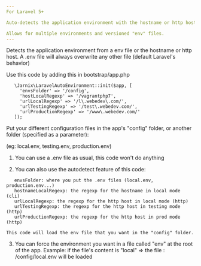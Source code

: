 ```yaml
---
For Laravel 5+

Auto-detects the application environment with the hostname or http host

Allows for multiple environments and versioned "env" files.
---
```


 Detects the application environment from a env file or the hostname or http host. A .env file will always overwrite any other file (default Laravel's behavior)

 Use this code by adding this in bootstrap/app.php 

 ```
    \Jarnix\LaravelAutoEnvironment::init($app, [
      'envsFolder' => '/config',
      'hostLocalRegexp' => '/vagrantphp7',
      'urlLocalRegexp' => '/l\.webedev\.com/',
      'urlTestingRegexp' => '/test\.webedev.com/',
      'urlProductionRegexp' => '/www\.webedev.com/'
    ]);
```

 Put your different configuration files in the app's "config" folder, or another folder (specified as a parameter):

 (eg: local.env, testing.env, production.env)

 1) You can use a .env file as usual, this code won't do anything
 
 2) You can also use the autodetect feature of this code:
 ```
    envsFolder: where you put the .env files (local.env, production.env...)
    hostnameLocalRegexp: the regexp for the hostname in local mode (cli)
    urlLocalRegexp: the regexp for the http host in local mode (http)
    urlTestingRegexp: the regexp for the http host in testing mode (http)
    urlProductionRegexp: the regexp for the http host in prod mode (http)
```
    This code will load the env file that you want in the "config" folder.
 
 3) You can force the environment you want in a file called "env" at the
    root of the app.
    Example: if the file's content is "local"
    => the file : /config/local.env will be loaded